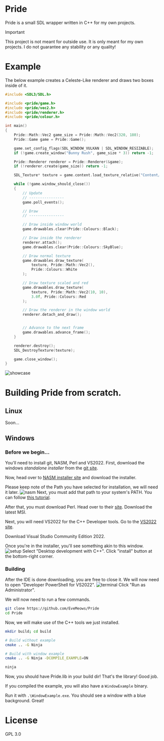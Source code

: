 # Pride
Pride is a small SDL wrapper written in C++ for my own projects.

> [!IMPORTANT]
> This project is not meant for outside use.
> It is only meant for my own projects.
> I do not guarantee any stability or any quality!

# Example
The below example creates a Celeste-Like renderer and draws two boxes inside of it.
```cpp
#include <SDL3/SDL.h>

#include <pride/game.h>
#include <pride/vec2.h>
#include <pride/renderer.h>
#include <pride/colour.h>

int main()
{
	Pride::Math::Vec2 game_size = Pride::Math::Vec2(320, 180);
	Pride::Game game = Pride::Game();

	game.set_config_flags(SDL_WINDOW_VULKAN | SDL_WINDOW_RESIZABLE);
	if (!game.create_window("Bunny Rush", game_size * 3)) return -1;

	Pride::Renderer renderer = Pride::Renderer(&game);
	if (!renderer.create(game_size)) return -1;

	SDL_Texture* texture = game.content.load_texture_relative("Content/wall.png", SDL_SCALEMODE_NEAREST);

	while (!game.window_should_close())
	{
		// Update 
		// ----------------
		game.poll_events();

		// Draw
		// ----------------

		// Draw inside window world
		game.drawables.clear(Pride::Colours::Black);

		// Draw inside the renderer
		renderer.attach();
		game.drawables.clear(Pride::Colours::SkyBlue);

		// Draw normal texture
		game.drawables.draw_texture(
			texture, Pride::Math::Vec2(),
			Pride::Colours::White
		);

		// Draw texture scaled and red
		game.drawables.draw_texture(
			texture, Pride::Math::Vec2(10, 10),
			3.0f, Pride::Colours::Red
		);

		// Draw the renderer in the window world
		renderer.detach_and_draw();


		// Advance to the next frame
		game.drawables.advance_frame();
	}

	renderer.destroy();
	SDL_DestroyTexture(texture);

	game.close_window();
}
```
![showcase](./Github/showcase.png)

# Building Pride from scratch.
## Linux
Soon...

## Windows
### Before we begin...
You'll need to install git, NASM, Perl and VS2022.
First, download the windows *standalone installer* from the [git site](https://git-scm.com/downloads/win).

Now, head over to [NASM installer site](https://www.nasm.us/pub/nasm/releasebuilds/2.16.03/win64) and download the installer.

Please keep note of the Path you have selected for installation, we will need it later.
![nasm](./Github/nasm.png)
Next, you must add that path to your system's PATH. You can follow [this tutorial](https://www.architectryan.com/2018/03/17/add-to-the-path-on-windows-10).

After that, you must download Perl. Head over to their [site](https://strawberryperl.com). Download the latest MSI.

Next, you will need VS2022 for the C++ Developer tools. Go to the [VS2022 site](https://visualstudio.microsoft.com/vs).

Download Visual Studio Community Edition 2022.

Once you're in the installer, you'll see something akin to this window.
![setup](./Github/vs_setup.png)
Select "Desktop development with C++". Click "install" button at the bottom-right corner.

### Building
After the IDE is done downloading, you are free to close it. We will now need to open "Developer PowerShell for VS2022".
![terminal](./Github/terminal.png)
Click "Run as Administrator".

We will now need to run a few commands.
```bash
git clone https://github.com/EveMeows/Pride
cd Pride
```

Now, we will make use of the C++ tools we just installed.
```bash
mkdir build; cd build

# Build without example
cmake .. -G Ninja

# Build with window example
cmake .. -G Ninja -DCOMPILE_EXAMPLE=ON

ninja
```
Now, you should have Pride.lib in your build dir! That's the library! Good job.

If you compiled the example, you will also have a `WindowExample` binary.

Run it with `.\WindowExample.exe`. You should see a window with a blue background. Great!

# License
GPL 3.0